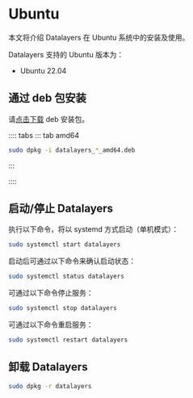 # Ubuntu

本文将介绍 Datalayers 在 Ubuntu 系统中的安装及使用。

Datalayers 支持的 Ubuntu 版本为：
- Ubuntu 22.04

## 通过 deb 包安装

请<a href="https://docs.datalayers.cn/public/ubuntu/datalayers_1.0.0-1_amd64.deb" download="datalayers_1.0.0-1_amd64.deb">点击下载</a> deb 安装包。

:::: tabs
::: tab amd64

``` bash
sudo dpkg -i datalayers_*_amd64.deb
```

:::

::::

## 启动/停止 Datalayers

执行以下命令，将以 systemd 方式启动（单机模式）：
``` bash
sudo systemctl start datalayers
```

启动后可通过以下命令来确认启动状态：
``` bash
sudo systemctl status datalayers
```

可通过以下命令停止服务：
``` bash
sudo systemctl stop datalayers
```

可通过以下命令重启服务：
``` bash
sudo systemctl restart datalayers
```

## 卸载 Datalayers

``` bash
sudo dpkg -r datalayers
```